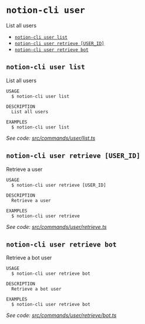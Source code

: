 `notion-cli user`
=================

List all users

* [`notion-cli user list`](#notion-cli-user-list)
* [`notion-cli user retrieve [USER_ID]`](#notion-cli-user-retrieve-user_id)
* [`notion-cli user retrieve bot`](#notion-cli-user-retrieve-bot)

## `notion-cli user list`

List all users

```
USAGE
  $ notion-cli user list

DESCRIPTION
  List all users

EXAMPLES
  $ notion-cli user list
```

_See code: [src/commands/user/list.ts](https://github.com/litencatt/notion-cli/blob/v0.10.1/src/commands/user/list.ts)_

## `notion-cli user retrieve [USER_ID]`

Retrieve a user

```
USAGE
  $ notion-cli user retrieve [USER_ID]

DESCRIPTION
  Retrieve a user

EXAMPLES
  $ notion-cli user retrieve
```

_See code: [src/commands/user/retrieve.ts](https://github.com/litencatt/notion-cli/blob/v0.10.1/src/commands/user/retrieve.ts)_

## `notion-cli user retrieve bot`

Retrieve a bot user

```
USAGE
  $ notion-cli user retrieve bot

DESCRIPTION
  Retrieve a bot user

EXAMPLES
  $ notion-cli user retrieve bot
```

_See code: [src/commands/user/retrieve/bot.ts](https://github.com/litencatt/notion-cli/blob/v0.10.1/src/commands/user/retrieve/bot.ts)_
